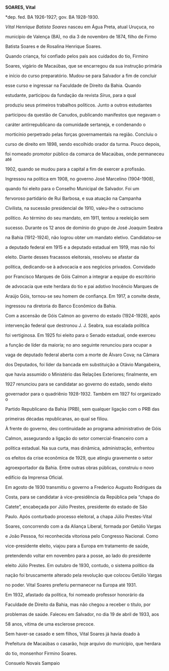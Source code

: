 **SOARES, Vital**



\*dep. fed. BA 1926-1927; gov. BA 1928-1930.



*Vital Henrique Batista Soares* nasceu em Água Preta, atual Uruçuca, no

município de Valença (BA), no dia 3 de novembro de 1874, filho de Firmo

Batista Soares e de Rosalina Henrique Soares.



Quando criança, foi confiado pelos pais aos cuidados do tio, Firmino

Soares, vigário de Macaúbas, que se encarregou da sua instrução primária

e início do curso preparatório. Mudou-se para Salvador a fim de concluir

esse curso e ingressar na Faculdade de Direito da Bahia. Quando

estudante, participou da fundação da revista *Sírus*, para a qual

produziu seus primeiros trabalhos políticos. Junto a outros estudantes

participou da questão de Canudos, publicando manifestos que negavam o

caráter antirrepublicano da comunidade sertaneja, e condenando o

morticínio perpetrado pelas forças governamentais na região. Concluiu o

curso de direito em 1898, sendo escolhido orador da turma. Pouco depois,

foi nomeado promotor público da comarca de Macaúbas, onde permaneceu até

1902, quando se mudou para a capital a fim de exercer a profissão.



Ingressou na política em 1908, no governo José Marcelino (1904-1908),

quando foi eleito para o Conselho Municipal de Salvador. Foi um

fervoroso partidário de Rui Barbosa, e sua atuação na Campanha

Civilista, na sucessão presidencial de 1910, valeu-lhe o ostracismo

político. Ao término do seu mandato, em 1911, tentou a reeleição sem

sucesso. Durante os 12 anos de domínio do grupo de José Joaquim Seabra

na Bahia (1912-1924), não logrou obter um mandato eletivo. Candidatou-se

a deputado federal em 1915 e a deputado estadual em 1919, mas não foi

eleito. Diante desses fracassos eleitorais, resolveu se afastar da

política, dedicando-se à advocacia e aos negócios privados. Convidado

por Francisco Marques de Góis Calmon a integrar a equipe do escritório

de advocacia que este herdara do tio e pai adotivo Inocêncio Marques de

Araújo Góis, tornou-se seu homem de confiança. Em 1917, a convite deste,

ingressou na diretoria do Banco Econômico da Bahia.



Com a ascensão de Góis Calmon ao governo do estado (1924-1928), após

intervenção federal que destronou J. J. Seabra, sua escalada política

foi vertiginosa. Em 1925 foi eleito para o Senado estadual, onde exerceu

a função de líder da maioria; no ano seguinte renunciou para ocupar a

vaga de deputado federal aberta com a morte de Álvaro Cova; na Câmara

dos Deputados, foi líder da bancada em substituição a Otávio Mangabeira,

que havia assumido o Ministério das Relações Exteriores; finalmente, em

1927 renunciou para se candidatar ao governo do estado, sendo eleito

governador para o quadriênio 1928-1932. Também em 1927 foi organizado o

Partido Republicano da Bahia (PRB), sem qualquer ligação com o PRB das

primeiras décadas republicanas, ao qual se filiou.



À frente do governo, deu continuidade ao programa administrativo de Góis

Calmon, assegurando a ligação do setor comercial-financeiro com a

política estadual. Na sua curta, mas dinâmica, administração, enfrentou

os efeitos da crise econômica de 1929, que atingiu gravemente o setor

agroexportador da Bahia. Entre outras obras públicas, construiu o novo

edifício da Imprensa Oficial.



Em agosto de 1930 transmitiu o governo a Frederico Augusto Rodrigues da

Costa, para se candidatar à vice-presidência da República pela “chapa do

Catete”, encabeçada por Júlio Prestes, presidente do estado de São

Paulo. Após conturbado processo eleitoral, a chapa Júlio Prestes-Vital

Soares, concorrendo com a da Aliança Liberal, formada por Getúlio Vargas

e João Pessoa, foi reconhecida vitoriosa pelo Congresso Nacional. Como

vice-presidente eleito, viajou para a Europa em tratamento de saúde,

pretendendo voltar em novembro para a posse, ao lado do presidente

eleito Júlio Prestes. Em outubro de 1930, contudo, o sistema político da

nação foi bruscamente alterado pela revolução que colocou Getúlio Vargas

no poder. Vital Soares preferiu permanecer na Europa até 1931.



Em 1932, afastado da política, foi nomeado professor honorário da

Faculdade de Direito da Bahia, mas não chegou a receber o título, por

problemas de saúde. Faleceu em Salvador, no dia 19 de abril de 1933, aos

58 anos, vítima de uma esclerose precoce.



Sem haver-se casado e sem filhos, Vital Soares já havia doado à

Prefeitura de Macaúbas o casarão, hoje arquivo do município, que herdara

do tio, monsenhor Firmino Soares.



Consuelo Novais Sampaio



